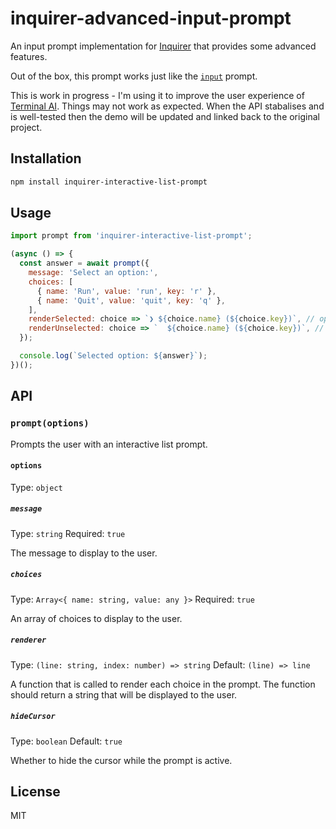 # inquirer-advanced-input-prompt

An input prompt implementation for [Inquirer](https://github.com/SBoudrias/Inquirer.js/) that provides some advanced features.

Out of the box, this prompt works just like the [`input`](https://github.com/SBoudrias/Inquirer.js/?tab=readme-ov-file#input) prompt.

This is work in progress - I'm using it to improve the user experience of [Terminal AI](http://github.com/dwmkerr/terminal-ai). Things may not work as expected. When the API stabalises and is well-tested then the demo will be updated and linked back to the original project.

## Installation

```sh
npm install inquirer-interactive-list-prompt
```

## Usage

```js
import prompt from 'inquirer-interactive-list-prompt';

(async () => {
  const answer = await prompt({
    message: 'Select an option:',
    choices: [
      { name: 'Run', value: 'run', key: 'r' },
      { name: 'Quit', value: 'quit', key: 'q' },
    ],
    renderSelected: choice => `❯ ${choice.name} (${choice.key})`, // optional
    renderUnselected: choice => `  ${choice.name} (${choice.key})`, // optional
  });

  console.log(`Selected option: ${answer}`);
})();
```

## API

### `prompt(options)`

Prompts the user with an interactive list prompt.

#### `options`

Type: `object`

##### `message`

Type: `string`
Required: `true`

The message to display to the user.

##### `choices`

Type: `Array<{ name: string, value: any }>`
Required: `true`

An array of choices to display to the user.

##### `renderer`

Type: `(line: string, index: number) => string`
Default: `(line) => line`

A function that is called to render each choice in the prompt. The function should return a string that will be displayed to the user.

##### `hideCursor`

Type: `boolean`
Default: `true`

Whether to hide the cursor while the prompt is active.

## License

MIT
